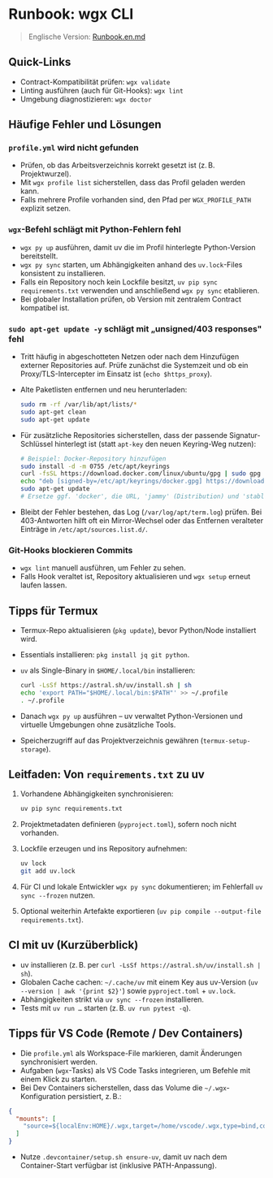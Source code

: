 # Runbook: wgx CLI

> Englische Version: [Runbook.en.md](Runbook.en.md)

## Quick-Links

- Contract-Kompatibilität prüfen: `wgx validate`
- Linting ausführen (auch für Git-Hooks): `wgx lint`
- Umgebung diagnostizieren: `wgx doctor`

## Häufige Fehler und Lösungen

### `profile.yml` wird nicht gefunden

- Prüfen, ob das Arbeitsverzeichnis korrekt gesetzt ist (z. B. Projektwurzel).
- Mit `wgx profile list` sicherstellen, dass das Profil geladen werden kann.
- Falls mehrere Profile vorhanden sind, den Pfad per `WGX_PROFILE_PATH` explizit setzen.

### `wgx`-Befehl schlägt mit Python-Fehlern fehl

- `wgx py up` ausführen, damit uv die im Profil hinterlegte Python-Version bereitstellt.
- `wgx py sync` starten, um Abhängigkeiten anhand des `uv.lock`-Files konsistent zu installieren.
- Falls ein Repository noch kein Lockfile besitzt, `uv pip sync requirements.txt` verwenden und anschließend `wgx py sync` etablieren.
- Bei globaler Installation prüfen, ob Version mit zentralem Contract kompatibel ist.

### `sudo apt-get update -y` schlägt mit „unsigned/403 responses" fehl

- Tritt häufig in abgeschotteten Netzen oder nach dem Hinzufügen externer Repositories auf. Prüfe zunächst die Systemzeit und ob ein Proxy/TLS-Intercepter im Einsatz ist (`echo $https_proxy`).
- Alte Paketlisten entfernen und neu herunterladen:

  ```bash
  sudo rm -rf /var/lib/apt/lists/*
  sudo apt-get clean
  sudo apt-get update
  ```

- Für zusätzliche Repositories sicherstellen, dass der passende Signatur-Schlüssel hinterlegt ist (statt `apt-key` den neuen Keyring-Weg nutzen):

  ```bash
  # Beispiel: Docker-Repository hinzufügen
  sudo install -d -m 0755 /etc/apt/keyrings
  curl -fsSL https://download.docker.com/linux/ubuntu/gpg | sudo gpg --dearmor -o /etc/apt/keyrings/docker.gpg
  echo "deb [signed-by=/etc/apt/keyrings/docker.gpg] https://download.docker.com/linux/ubuntu jammy stable" | sudo tee /etc/apt/sources.list.d/docker.list
  sudo apt-get update
  # Ersetze ggf. 'docker', die URL, 'jammy' (Distribution) und 'stable' (Komponenten) entsprechend deiner Quelle.
  ```

- Bleibt der Fehler bestehen, das Log (`/var/log/apt/term.log`) prüfen. Bei 403-Antworten hilft oft ein Mirror-Wechsel oder das Entfernen veralteter Einträge in `/etc/apt/sources.list.d/`.

### Git-Hooks blockieren Commits

- `wgx lint` manuell ausführen, um Fehler zu sehen.
- Falls Hook veraltet ist, Repository aktualisieren und `wgx setup` erneut laufen lassen.

## Tipps für Termux

- Termux-Repo aktualisieren (`pkg update`), bevor Python/Node installiert wird.
- Essentials installieren: `pkg install jq git python`.
- `uv` als Single-Binary in `$HOME/.local/bin` installieren:

  ```bash
  curl -LsSf https://astral.sh/uv/install.sh | sh
  echo 'export PATH="$HOME/.local/bin:$PATH"' >> ~/.profile
  . ~/.profile
  ```

- Danach `wgx py up` ausführen – uv verwaltet Python-Versionen und virtuelle Umgebungen ohne zusätzliche Tools.
- Speicherzugriff auf das Projektverzeichnis gewähren (`termux-setup-storage`).

## Leitfaden: Von `requirements.txt` zu uv

1. Vorhandene Abhängigkeiten synchronisieren:

   ```bash
   uv pip sync requirements.txt
   ```

2. Projektmetadaten definieren (`pyproject.toml`), sofern noch nicht vorhanden.
3. Lockfile erzeugen und ins Repository aufnehmen:

   ```bash
   uv lock
   git add uv.lock
   ```

4. Für CI und lokale Entwickler `wgx py sync` dokumentieren; im Fehlerfall `uv sync --frozen` nutzen.
5. Optional weiterhin Artefakte exportieren (`uv pip compile --output-file requirements.txt`).

## CI mit uv (Kurzüberblick)

- uv installieren (z. B. per `curl -LsSf https://astral.sh/uv/install.sh | sh`).
- Globalen Cache cachen: `~/.cache/uv` mit einem Key aus uv-Version (`uv --version | awk '{print $2}'`) sowie `pyproject.toml` + `uv.lock`.
- Abhängigkeiten strikt via `uv sync --frozen` installieren.
- Tests mit `uv run …` starten (z. B. `uv run pytest -q`).

## Tipps für VS Code (Remote / Dev Containers)

- Die `profile.yml` als Workspace-File markieren, damit Änderungen synchronisiert werden.
- Aufgaben (`wgx`-Tasks) als VS Code Tasks integrieren, um Befehle mit einem Klick zu starten.
- Bei Dev Containers sicherstellen, dass das Volume die `~/.wgx`-Konfiguration persistiert, z. B.:

```json
{
  "mounts": [
    "source=${localEnv:HOME}/.wgx,target=/home/vscode/.wgx,type=bind,consistency=cached"
  ]
}
```
- Nutze `.devcontainer/setup.sh ensure-uv`, damit uv nach dem Container-Start verfügbar ist (inklusive PATH-Anpassung).
